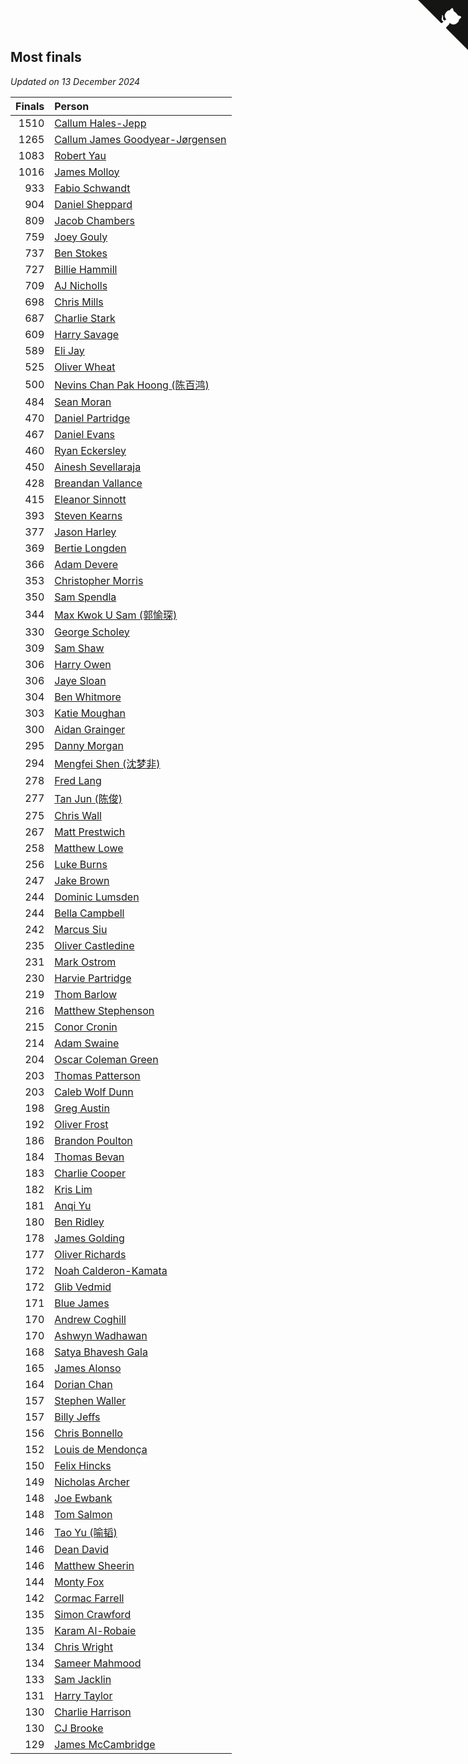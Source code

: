 ## Most finals

*Updated on 13 December 2024*

| Finals | Person |
| ---: | :--- |
| 1510 | [Callum Hales-Jepp](https://www.worldcubeassociation.org/persons/2012HALE01) |
| 1265 | [Callum James Goodyear-Jørgensen](https://www.worldcubeassociation.org/persons/2012GOOD02) |
| 1083 | [Robert Yau](https://www.worldcubeassociation.org/persons/2009YAUR01) |
| 1016 | [James Molloy](https://www.worldcubeassociation.org/persons/2011MOLL01) |
| 933 | [Fabio Schwandt](https://www.worldcubeassociation.org/persons/2014SCHW02) |
| 904 | [Daniel Sheppard](https://www.worldcubeassociation.org/persons/2009SHEP01) |
| 809 | [Jacob Chambers](https://www.worldcubeassociation.org/persons/2017CHAM09) |
| 759 | [Joey Gouly](https://www.worldcubeassociation.org/persons/2007GOUL01) |
| 737 | [Ben Stokes](https://www.worldcubeassociation.org/persons/2018STOK01) |
| 727 | [Billie Hammill](https://www.worldcubeassociation.org/persons/2015HAMM01) |
| 709 | [AJ Nicholls](https://www.worldcubeassociation.org/persons/2015NICH04) |
| 698 | [Chris Mills](https://www.worldcubeassociation.org/persons/2014MILL04) |
| 687 | [Charlie Stark](https://www.worldcubeassociation.org/persons/2014STAR05) |
| 609 | [Harry Savage](https://www.worldcubeassociation.org/persons/2013SAVA01) |
| 589 | [Eli Jay](https://www.worldcubeassociation.org/persons/2014JAYE01) |
| 525 | [Oliver Wheat](https://www.worldcubeassociation.org/persons/2016WHEA01) |
| 500 | [Nevins Chan Pak Hoong (陈百鸿)](https://www.worldcubeassociation.org/persons/2010CHAN20) |
| 484 | [Sean Moran](https://www.worldcubeassociation.org/persons/2016MORA24) |
| 470 | [Daniel Partridge](https://www.worldcubeassociation.org/persons/2022PART02) |
| 467 | [Daniel Evans](https://www.worldcubeassociation.org/persons/2016EVAN06) |
| 460 | [Ryan Eckersley](https://www.worldcubeassociation.org/persons/2019ECKE02) |
| 450 | [Ainesh Sevellaraja](https://www.worldcubeassociation.org/persons/2012SEVE01) |
| 428 | [Breandan Vallance](https://www.worldcubeassociation.org/persons/2007VALL01) |
| 415 | [Eleanor Sinnott](https://www.worldcubeassociation.org/persons/2016SINN01) |
| 393 | [Steven Kearns](https://www.worldcubeassociation.org/persons/2015KEAR01) |
| 377 | [Jason Harley](https://www.worldcubeassociation.org/persons/2016HARL01) |
| 369 | [Bertie Longden](https://www.worldcubeassociation.org/persons/2014LONG06) |
| 366 | [Adam Devere](https://www.worldcubeassociation.org/persons/2018DEVE02) |
| 353 | [Christopher Morris](https://www.worldcubeassociation.org/persons/2013MORR03) |
| 350 | [Sam Spendla](https://www.worldcubeassociation.org/persons/2015SPEN01) |
| 344 | [Max Kwok U Sam (郭愉琛)](https://www.worldcubeassociation.org/persons/2018SAMK01) |
| 330 | [George Scholey](https://www.worldcubeassociation.org/persons/2015SCHO05) |
| 309 | [Sam Shaw](https://www.worldcubeassociation.org/persons/2016SHAW02) |
| 306 | [Harry Owen](https://www.worldcubeassociation.org/persons/2017OWEN01) |
| 306 | [Jaye Sloan](https://www.worldcubeassociation.org/persons/2022SLOA01) |
| 304 | [Ben Whitmore](https://www.worldcubeassociation.org/persons/2009WHIT01) |
| 303 | [Katie Moughan](https://www.worldcubeassociation.org/persons/2017DAVI03) |
| 300 | [Aidan Grainger](https://www.worldcubeassociation.org/persons/2018GRAI01) |
| 295 | [Danny Morgan](https://www.worldcubeassociation.org/persons/2019MORG10) |
| 294 | [Mengfei Shen (沈梦非)](https://www.worldcubeassociation.org/persons/2018SHEN07) |
| 278 | [Fred Lang](https://www.worldcubeassociation.org/persons/2016LANG12) |
| 277 | [Tan Jun (陈俊)](https://www.worldcubeassociation.org/persons/2018JUNT01) |
| 275 | [Chris Wall](https://www.worldcubeassociation.org/persons/2011WALL02) |
| 267 | [Matt Prestwich](https://www.worldcubeassociation.org/persons/2016PRES04) |
| 258 | [Matthew Lowe](https://www.worldcubeassociation.org/persons/2014LOWE01) |
| 256 | [Luke Burns](https://www.worldcubeassociation.org/persons/2020BURN06) |
| 247 | [Jake Brown](https://www.worldcubeassociation.org/persons/2020BROW01) |
| 244 | [Dominic Lumsden](https://www.worldcubeassociation.org/persons/2016LUMS01) |
| 244 | [Bella Campbell](https://www.worldcubeassociation.org/persons/2018CAMP17) |
| 242 | [Marcus Siu](https://www.worldcubeassociation.org/persons/2016SIUM01) |
| 235 | [Oliver Castledine](https://www.worldcubeassociation.org/persons/2018CAST08) |
| 231 | [Mark Ostrom](https://www.worldcubeassociation.org/persons/2017OSTR01) |
| 230 | [Harvie Partridge](https://www.worldcubeassociation.org/persons/2015PART04) |
| 219 | [Thom Barlow](https://www.worldcubeassociation.org/persons/2006BARL01) |
| 216 | [Matthew Stephenson](https://www.worldcubeassociation.org/persons/2022STEP04) |
| 215 | [Conor Cronin](https://www.worldcubeassociation.org/persons/2013CRON01) |
| 214 | [Adam Swaine](https://www.worldcubeassociation.org/persons/2017SWAI01) |
| 204 | [Oscar Coleman Green](https://www.worldcubeassociation.org/persons/2018GREE09) |
| 203 | [Thomas Patterson](https://www.worldcubeassociation.org/persons/2014PATT02) |
| 203 | [Caleb Wolf Dunn](https://www.worldcubeassociation.org/persons/2022DUNN03) |
| 198 | [Greg Austin](https://www.worldcubeassociation.org/persons/2006AUST01) |
| 192 | [Oliver Frost](https://www.worldcubeassociation.org/persons/2012FROS01) |
| 186 | [Brandon Poulton](https://www.worldcubeassociation.org/persons/2019POUL02) |
| 184 | [Thomas Bevan](https://www.worldcubeassociation.org/persons/2017BEVA01) |
| 183 | [Charlie Cooper](https://www.worldcubeassociation.org/persons/2007COOP01) |
| 182 | [Kris Lim](https://www.worldcubeassociation.org/persons/2022LIMK01) |
| 181 | [Anqi Yu](https://www.worldcubeassociation.org/persons/2018YUAN02) |
| 180 | [Ben Ridley](https://www.worldcubeassociation.org/persons/2016RIDL01) |
| 178 | [James Golding](https://www.worldcubeassociation.org/persons/2017GOLD02) |
| 177 | [Oliver Richards](https://www.worldcubeassociation.org/persons/2022RICH02) |
| 172 | [Noah Calderon-Kamata](https://www.worldcubeassociation.org/persons/2022CALD07) |
| 172 | [Glib Vedmid](https://www.worldcubeassociation.org/persons/2016VEDM01) |
| 171 | [Blue James](https://www.worldcubeassociation.org/persons/2022JAME01) |
| 170 | [Andrew Coghill](https://www.worldcubeassociation.org/persons/2009COGH01) |
| 170 | [Ashwyn Wadhawan](https://www.worldcubeassociation.org/persons/2022WADH02) |
| 168 | [Satya Bhavesh Gala](https://www.worldcubeassociation.org/persons/2022GALA03) |
| 165 | [James Alonso](https://www.worldcubeassociation.org/persons/2018ALON07) |
| 164 | [Dorian Chan](https://www.worldcubeassociation.org/persons/2023DORI01) |
| 157 | [Stephen Waller](https://www.worldcubeassociation.org/persons/2017WALL12) |
| 157 | [Billy Jeffs](https://www.worldcubeassociation.org/persons/2012JEFF01) |
| 156 | [Chris Bonnello](https://www.worldcubeassociation.org/persons/2019BONN05) |
| 152 | [Louis de Mendonça](https://www.worldcubeassociation.org/persons/2013MEND03) |
| 150 | [Felix Hincks](https://www.worldcubeassociation.org/persons/2022HINC01) |
| 149 | [Nicholas Archer](https://www.worldcubeassociation.org/persons/2020ARCH01) |
| 148 | [Joe Ewbank](https://www.worldcubeassociation.org/persons/2015EWBA01) |
| 148 | [Tom Salmon](https://www.worldcubeassociation.org/persons/2015SALM03) |
| 146 | [Tao Yu (喻韬)](https://www.worldcubeassociation.org/persons/2012YUTA01) |
| 146 | [Dean David](https://www.worldcubeassociation.org/persons/2022DAVI06) |
| 146 | [Matthew Sheerin](https://www.worldcubeassociation.org/persons/2009SHEE01) |
| 144 | [Monty Fox](https://www.worldcubeassociation.org/persons/2023FOXM01) |
| 142 | [Cormac Farrell](https://www.worldcubeassociation.org/persons/2016FARR01) |
| 135 | [Simon Crawford](https://www.worldcubeassociation.org/persons/2008CRAW01) |
| 135 | [Karam Al-Robaie](https://www.worldcubeassociation.org/persons/2016ALRO01) |
| 134 | [Chris Wright](https://www.worldcubeassociation.org/persons/2011WRIG01) |
| 134 | [Sameer Mahmood](https://www.worldcubeassociation.org/persons/2013MAHM02) |
| 133 | [Sam Jacklin](https://www.worldcubeassociation.org/persons/2015JACK04) |
| 131 | [Harry Taylor](https://www.worldcubeassociation.org/persons/2014TAYL06) |
| 130 | [Charlie Harrison](https://www.worldcubeassociation.org/persons/2017HARR08) |
| 130 | [CJ Brooke](https://www.worldcubeassociation.org/persons/2022BROO02) |
| 129 | [James McCambridge](https://www.worldcubeassociation.org/persons/2019MCCA09) |


<a href="https://github.com/simonkellly/wca_statistics_uk" class="github-corner" aria-label="View source on Github"><svg width="80" height="80" viewBox="0 0 250 250" style="fill:#151513; color:#fff; position: absolute; top: 0; border: 0; right: 0;" aria-hidden="true"><path d="M0,0 L115,115 L130,115 L142,142 L250,250 L250,0 Z"></path><path d="M128.3,109.0 C113.8,99.7 119.0,89.6 119.0,89.6 C122.0,82.7 120.5,78.6 120.5,78.6 C119.2,72.0 123.4,76.3 123.4,76.3 C127.3,80.9 125.5,87.3 125.5,87.3 C122.9,97.6 130.6,101.9 134.4,103.2" fill="currentColor" style="transform-origin: 130px 106px;" class="octo-arm"></path><path d="M115.0,115.0 C114.9,115.1 118.7,116.5 119.8,115.4 L133.7,101.6 C136.9,99.2 139.9,98.4 142.2,98.6 C133.8,88.0 127.5,74.4 143.8,58.0 C148.5,53.4 154.0,51.2 159.7,51.0 C160.3,49.4 163.2,43.6 171.4,40.1 C171.4,40.1 176.1,42.5 178.8,56.2 C183.1,58.6 187.2,61.8 190.9,65.4 C194.5,69.0 197.7,73.2 200.1,77.6 C213.8,80.2 216.3,84.9 216.3,84.9 C212.7,93.1 206.9,96.0 205.4,96.6 C205.1,102.4 203.0,107.8 198.3,112.5 C181.9,128.9 168.3,122.5 157.7,114.1 C157.9,116.9 156.7,120.9 152.7,124.9 L141.0,136.5 C139.8,137.7 141.6,141.9 141.8,141.8 Z" fill="currentColor" class="octo-body"></path></svg></a><style>.github-corner:hover .octo-arm{animation:octocat-wave 560ms ease-in-out}@keyframes octocat-wave{0%,100%{transform:rotate(0)}20%,60%{transform:rotate(-25deg)}40%,80%{transform:rotate(10deg)}}@media (max-width:500px){.github-corner:hover .octo-arm{animation:none}.github-corner .octo-arm{animation:octocat-wave 560ms ease-in-out}}</style>
